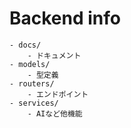 # Backend info
```
- docs/
    - ドキュメント
- models/
    - 型定義
- routers/
    - エンドポイント
- services/
    - AIなど他機能
```